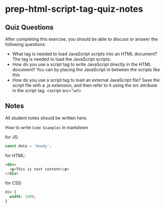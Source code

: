 # prep-html-script-tag-quiz-notes

## Quiz Questions

After completing this exercise, you should be able to discuss or answer the following questions:

- What tag is needed to load JavaScript scripts into an HTML document?
  The <scripts> tag is needed to load the JavaScript scripts.
- How do you use a script tag to write JavaScript directly in the HTML document?
  You can by placing the JavaScript in between the scripts like this <script>dfhkdfhskf</script>
- How do you use a script tag to load an external JavaScript file?
  Save the script file with a .js extension, and then refer to it using the src attribute in the script tag. <script src="url>

## Notes

All student notes should be written here.

How to write `Code Examples` in markdown

for JS:

```javascript
const data = 'Howdy';
```

for HTML:

```html
<div>
  <p>This is text content</p>
</div>
```

for CSS:

```css
div {
  width: 100%;
}
```
